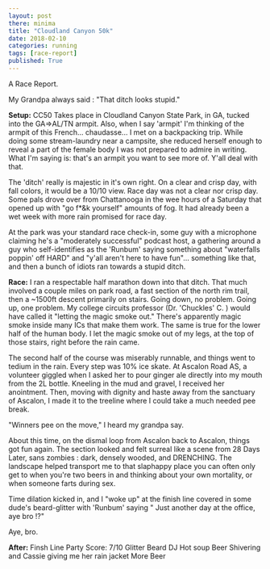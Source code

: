 ```yaml
---
layout: post
there: minima
title: "Cloudland Canyon 50k"
date: 2018-02-10
categories: running
tags: [race-report]
published: True
---
```

A Race Report.

<!-- excerpt -->
My Grandpa always said : "That ditch looks stupid." 
<!-- excerpt -->

**Setup:**
CC50 Takes place in Cloudland Canyon State Park, in GA, tucked into the GA=>AL/TN armpit. Also, when I say 'armpit' I'm thinking of the armpit of this French... chaudasse... I met on a backpacking trip. While doing some stream-laundry near a campsite, she reduced herself enough to reveal a part of the female body I was not prepared to admire in writing. What I'm saying is: that's an armpit you want to see more of. Y'all deal with that.

The 'ditch' really is majestic in it's own right. On a clear and crisp day, with fall colors, it would be a 10/10 view. Race day was not a clear nor crisp day. Some pals drove over from Chattanooga in the wee hours of a Saturday that opened up with "go f*&k yourself" amounts of fog. It had already been a wet week with more rain promised for race day. 

At the park was your standard race check-in, some guy with a microphone claiming he's a "moderately successful" podcast host, a gathering around a guy who self-identifies as the 'Runbum' saying something about "waterfalls poppin' off HARD" and "y'all aren't here to have fun"... something like that, and then a bunch of idiots ran towards a stupid ditch. 

**Race:**
I ran a respectable half marathon down into that ditch. That much involved a couple miles on park road, a fast section of the north rim trail, then a ~1500ft descent primarily on stairs. Going down, no problem. Going up, one problem. My college circuits professor (Dr. 'Chuckles' C. ) would have called it "letting the magic smoke out." There's apparently magic smoke inside many ICs that make them work. The same is true for the lower half of the human body. I let the magic smoke out of my legs, at the top of those stairs, right before the rain came.

The second half of the course was miserably runnable, and things went to tedium in the rain. Every step was 10% ice skate. At Ascalon Road AS, a volunteer giggled when I asked her to pour ginger ale directly into my mouth from the 2L bottle. Kneeling in the mud and gravel, I received her anointment. Then, moving with dignity and haste away from the sanctuary of Ascalon, I made it to the treeline where I could take a much needed pee break.

"Winners pee on the move," I heard my grandpa say. 

 About this time, on the dismal loop from Ascalon back to Ascalon, things got fun again. The section looked and felt surreal like a scene from 28 Days Later, sans zombies : dark, densely wooded, and DRENCHING. The landscape helped transport me to that slaphappy place you can often only get to when you're two beers in and thinking about your own mortality, or when someone farts during sex. 

Time dilation kicked in, and I "woke up" at the finish line covered in some dude's beard-glitter with 'Runbum' saying " Just another day at the office, aye bro !?"

Aye, bro.

**After:**
Finsh Line Party Score: 7/10
Glitter Beard DJ
Hot soup
Beer
Shivering and Cassie giving me her rain jacket
More Beer
